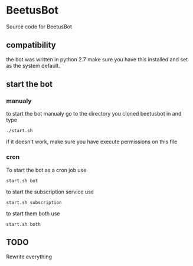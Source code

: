 BeetusBot
=========
Source code for BeetusBot

## compatibility
the bot was written in python 2.7 make sure you have this installed and set as the system default.

## start the bot

### manualy
to start the bot manualy go to the directory you cloned beetusbot in and type

	./start.sh

if it doesn't work, make sure you have execute permissions on this file

### cron
To start the bot as a cron job use

	start.sh bot

to start the subscription service use

	start.sh subscription

to start them both use

	start.sh both


## TODO
Rewrite everything
